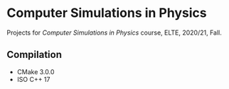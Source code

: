 # Computer Simulations in Physics

Projects for *Computer Simulations in Physics* course, ELTE, 2020/21, Fall.

## Compilation

- CMake 3.0.0
- ISO C++ 17
